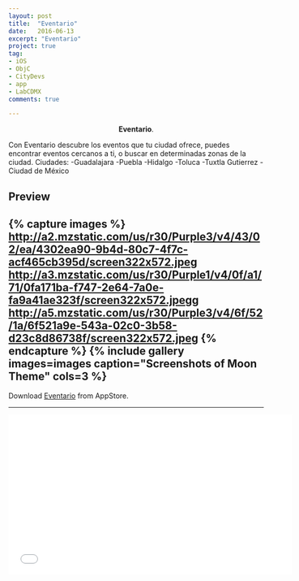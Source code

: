 ```yaml
---
layout: post
title:  "Eventario"
date:   2016-06-13
excerpt: "Eventario"
project: true
tag:
- iOS 
- ObjC
- CityDevs
- app
- LabCDMX
comments: true

---
```


    
<center><b>Eventario</b>.</center>
     
Con Eventario descubre los eventos que tu ciudad ofrece, puedes encontrar eventos cercanos a ti, o buscar en determinadas zonas de la ciudad. 
Ciudades:
-Guadalajara
-Puebla
-Hidalgo 
-Toluca
-Tuxtla Gutierrez 
-Ciudad de México


## Preview

{% capture images %}
	http://a2.mzstatic.com/us/r30/Purple3/v4/43/02/ea/4302ea90-9b4d-80c7-4f7c-acf465cb395d/screen322x572.jpeg
	http://a3.mzstatic.com/us/r30/Purple1/v4/0f/a1/71/0fa171ba-f747-2e64-7a0e-fa9a41ae323f/screen322x572.jpegg
	http://a5.mzstatic.com/us/r30/Purple3/v4/6f/52/1a/6f521a9e-543a-02c0-3b58-d23c8d86738f/screen322x572.jpeg
{% endcapture %}
{% include gallery images=images caption="Screenshots of Moon Theme" cols=3 %}
---

  
      
Download  [Eventario](https://itunes.apple.com/bo/app/eventario/id876609208?mt=8) from AppStore.      


---

<iframe width="560" height="315" src="//www.youtube.com/embed/13R6oi06YcQ" frameborder="0"> </iframe>

